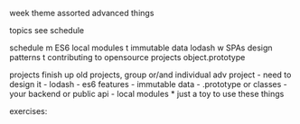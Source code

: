 week theme
	assorted advanced things

topics
	see schedule

schedule
	m
		ES6
		local modules
	t
		immutable data
		lodash
	w
		SPAs
		design patterns
	t
		contributing to opensource projects
		object.prototype

projects
	finish up old projects, group or/and individual
	adv project - need to design it
	- lodash
	- es6 features
	- immutable data
	- .prototype or classes
	- your backend or public api
	- local modules
	* just a toy to use these things
	
exercises:

